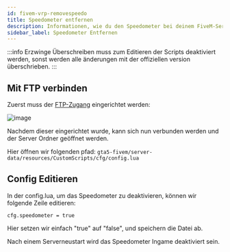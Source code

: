 ```yaml
---
id: fivem-vrp-removespeedo
title: Speedometer entfernen
description: Informationen, wie du den Speedometer bei deinem FiveM-Server mit VRP von ZAP-Hosting entfernen kannst - ZAP-Hosting.com Dokumentation
sidebar_label: Speedometer Entfernen
---
```


:::info
Erzwinge Überschreiben muss zum Editieren der Scripts deaktiviert werden, sonst werden alle änderungen mit der offiziellen version überschrieben.
:::

## Mit FTP verbinden

Zuerst muss der [FTP-Zugang](gameserver-ftpaccess.md) eingerichtet werden:

![image](https://user-images.githubusercontent.com/13604413/159137870-82291650-2fbe-4c53-be81-19f8552069c4.png)

Nachdem dieser eingerichtet wurde, kann sich nun verbunden werden und der Server Ordner geöffnet werden.

Hier öffnen wir folgenden pfad: `gta5-fivem/server-data/resources/CustomScripts/cfg/config.lua`


## Config Editieren

In der config.lua, um das Speedometer zu deaktivieren, können wir folgende Zeile editieren:

`cfg.speedometer = true`

Hier setzen wir einfach "true" auf "false", und speichern die Datei ab.

Nach einem Serverneustart wird das Speedometer Ingame deaktiviert sein.
